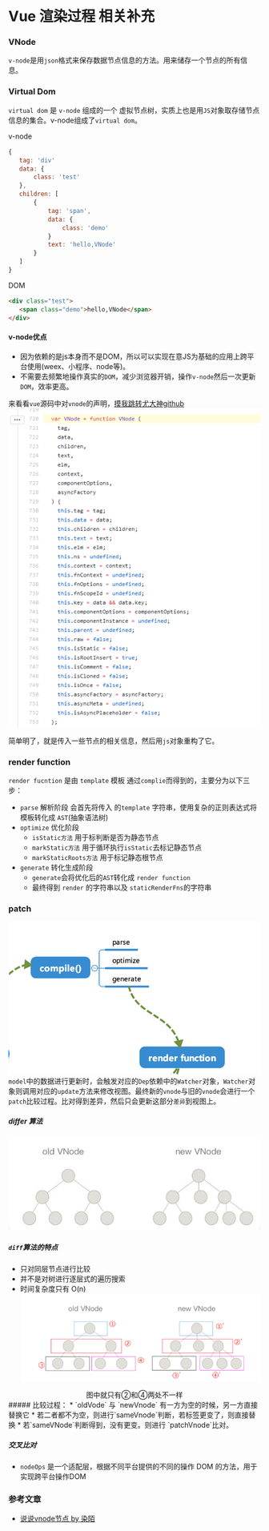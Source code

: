 # Vue 渲染过程 相关补充

### VNode
 `v-node`是用`json`格式来保存数据节点信息的方法。用来储存一个节点的所有信息。

### Virtual Dom
 `virtual dom` 是 `v-node` 组成的一个 虚拟节点树，实质上也是用`JS`对象取存储节点信息的集合。v-node组成了`virtual dom`。

 v-node
 ```js
{
    tag: 'div'
    data: {
        class: 'test'
    },
    children: [
        {
            tag: 'span',
            data: {
                class: 'demo'
            }
            text: 'hello,VNode'
        }
    ]
}
 ```

 DOM
 ```html
<div class="test">
    <span class="demo">hello,VNode</span>
</div>
 ```
#### v-node优点
* 因为依赖的是js本身而不是DOM，所以可以实现在意JS为基础的应用上跨平台使用(weex、小程序、node等)。
* 不需要去频繁地操作真实的`DOM`，减少浏览器开销，操作`v-node`然后一次更新`DOM`，效率更高。

来看看`vue`源码中对`vnode`的声明，[摸我跳转尤大神github](https://github.com/vuejs/vue/blob/3b43c81216c2e29bd519c447e930d6512b5782e8/dist/vue.common.js#L720)
![v-node](../blog_assets/vnode.png)

简单明了，就是传入一些节点的相关信息，然后用`js`对象重构了它。

### render function
  `render fucntion` 是由 `template` 模板 通过`complie`而得到的，主要分为以下三步：
 *  `parse` 解析阶段
       会首先将传入 的`template` 字符串，使用复杂的正则表达式将模板转化成 `AST`(抽象语法树)
 * `optimize` 优化阶段
    * `isStatic方法` 用于标判断是否为静态节点
    * `markStatic方法`  用于循环执行`isStatic`去标记静态节点
    * `markStaticRoots方法` 用于标记静态根节点
 * `generate` 转化生成阶段
      * `generate`会将优化后的`AST`转化成 `render function` 
      * 最终得到 `render` 的字符串以及 `staticRenderFns`的字符串

### patch
![patch](../blog_assets/patch_zoom.png)
`model`中的数据进行更新时，会触发对应的`Dep`依赖中的`Watcher`对象，`Watcher`对象则调用对应的`update`方法来修改视图。最终新的`vnode`与旧的`vnode`会进行一个 `patch`比较过程。比对得到差异，然后只会更新这部分`差异`到视图上。 
##### differ 算法
![differ_tree](../blog_assets/differ_tree.png)
##### `diff`算法的特点
* 只对同层节点进行比较
* 并不是对树进行逐层式的遍历搜索
* 时间复杂度只有 O(n) 
![difference](../blog_assets/difference.png)
<div style="text-align:center;">图中就只有②和④两处不一样</div>
##### 比较过程：
* `oldVode` 与 `newVnode` 有一方为空的时候，另一方直接替换它
* 若二者都不为空，则进行`sameVnode`判断，若标签更变了，则直接替换
* 若`sameVNode`判断得到，没有更变。则进行 `patchVnode`比对。

##### 交叉比对
* `nodeOps` 是一个适配层，根据不同平台提供的不同的操作 DOM 的方法，用于实现跨平台操作DOM


### 参考文章
* [说说vnode节点 by 染陌](https://juejin.im/post/59b53a595188257e7406fe3d)
